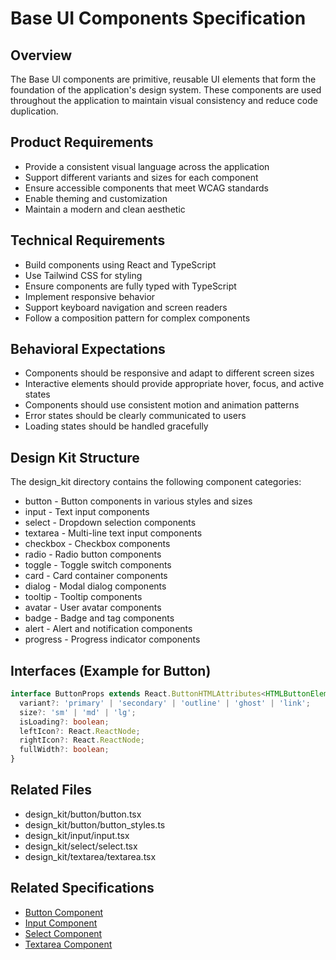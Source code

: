 # Base UI Components Specification

## Overview
The Base UI components are primitive, reusable UI elements that form the foundation of the application's design system. These components are used throughout the application to maintain visual consistency and reduce code duplication.

## Product Requirements
- Provide a consistent visual language across the application
- Support different variants and sizes for each component
- Ensure accessible components that meet WCAG standards
- Enable theming and customization
- Maintain a modern and clean aesthetic

## Technical Requirements
- Build components using React and TypeScript
- Use Tailwind CSS for styling
- Ensure components are fully typed with TypeScript
- Implement responsive behavior
- Support keyboard navigation and screen readers
- Follow a composition pattern for complex components

## Behavioral Expectations
- Components should be responsive and adapt to different screen sizes
- Interactive elements should provide appropriate hover, focus, and active states
- Components should use consistent motion and animation patterns
- Error states should be clearly communicated to users
- Loading states should be handled gracefully

## Design Kit Structure
The design_kit directory contains the following component categories:
- button - Button components in various styles and sizes
- input - Text input components
- select - Dropdown selection components
- textarea - Multi-line text input components
- checkbox - Checkbox components
- radio - Radio button components
- toggle - Toggle switch components
- card - Card container components
- dialog - Modal dialog components
- tooltip - Tooltip components
- avatar - User avatar components
- badge - Badge and tag components
- alert - Alert and notification components
- progress - Progress indicator components

## Interfaces (Example for Button)
```typescript
interface ButtonProps extends React.ButtonHTMLAttributes<HTMLButtonElement> {
  variant?: 'primary' | 'secondary' | 'outline' | 'ghost' | 'link';
  size?: 'sm' | 'md' | 'lg';
  isLoading?: boolean;
  leftIcon?: React.ReactNode;
  rightIcon?: React.ReactNode;
  fullWidth?: boolean;
}
```

## Related Files
- design_kit/button/button.tsx
- design_kit/button/button_styles.ts
- design_kit/input/input.tsx
- design_kit/select/select.tsx
- design_kit/textarea/textarea.tsx

## Related Specifications
- [Button Component](./design_kit/specs/button.tsx.spec.md)
- [Input Component](./design_kit/specs/input.tsx.spec.md)
- [Select Component](./design_kit/specs/select.tsx.spec.md)
- [Textarea Component](./design_kit/specs/textarea.tsx.spec.md)
